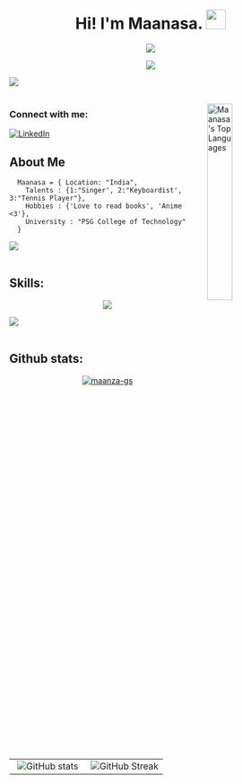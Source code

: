 <h1 align="center">Hi! I'm Maanasa. <img src="https://media.giphy.com/media/hvRJCLFzcasrR4ia7z/giphy.gif" width="35"></h1>

<p align="center"><img src="https://media.giphy.com/media/L1R1tvI9svkIWwpVYr/giphy.gif?cid=ecf05e47ww7unglc4hamcl8zpmpg09bcv0n47c3n27pandr4&rid=giphy.gif&ct=g"></p>

<p align="center">
  <img src="https://readme-typing-svg.demolab.com?font=Fira+Code&size=25&pause=50 0&background=53F8FF00&center=true&vCenter=true&width=435&lines=Welcome+to+my+profile!;I'm+a+Full+Stack+Developer.;I'm+a+UI%2FUX+Designer.;A+Software+Systems+Student.">
</p>

<img src="https://user-images.githubusercontent.com/73097560/115834477-dbab4500-a447-11eb-908a-139a6edaec5c.gif"><br><br>

<img align = "right" src="https://github-readme-stats.vercel.app/api/top-langs/?username=maanza-gs&show_icons=true&hide_border=true&theme=radical" width="30%" alt="Maanasa's Top Languages">

<p align="left">
  <h3 align="left">Connect with me:</h3>
  <a href="https://linkedin.com/in/maanasa-s-a24812211" target="blank"><img src="https://img.shields.io/badge/LinkedIn-200936?style=for-the-badge&logo=linkedin&logoColor=white" alt="LinkedIn" /></a>
</p>



## About Me
```Mongodb
  Maanasa = { Location: "India",
    Talents : {1:"Singer', 2:"Keyboardist', 3:"Tennis Player"},
    Hobbies : {'Love to read books', 'Anime <3'},
    University : "PSG College of Technology"
  }
```

<img src="https://user-images.githubusercontent.com/73097560/115834477-dbab4500-a447-11eb-908a-139a6edaec5c.gif"><br><br>

## Skills:

<p align="center">
  <a href="https://skillicons.dev">
    <img src="https://skillicons.dev/icons?i=python,c,cpp,java,html,css,bootstrap,tailwind,javascript,php,mysql,mongodb,firebase,postgres,,sqlite,r,react,flask,ae,pr,photoshop,illustrator,xd,figma,androidstudio,linux, netlify" />
  </a>
</p>

<img src="https://user-images.githubusercontent.com/73097560/115834477-dbab4500-a447-11eb-908a-139a6edaec5c.gif"><br><br>

## Github stats:
<p align="center"> <a href="https://github.com/ryo-ma/github-profile-trophy"><img src="https://github-profile-trophy.vercel.app/?username=maanza-gs&theme=radical&column=7" alt="maanza-gs" /></a><br>
</p>
<p align="center">
<br/>
<table border="0" align="center">
<tr border="0">
  <td width="50%" align="center">
     <img src="https://github-readme-stats.vercel.app/api/?username=maanza-gs&amp;show_icons=true&amp;theme=radical" alt="GitHub stats">
    
  </td>

  <td width="50%" align="center">
    <img src="https://streak-stats.demolab.com?user=maanza-gs&amp;theme=radical&amp;date_format=M%20j%5B%2C%20Y%5D" alt="GitHub Streak">
  </td>
</tr>
</table>
